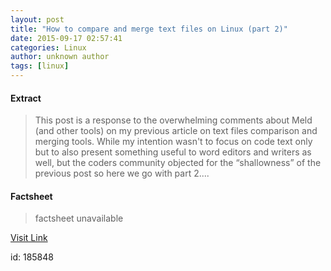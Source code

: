 ```yaml
---
layout: post
title: "How to compare and merge text files on Linux (part 2)"
date: 2015-09-17 02:57:41
categories: Linux
author: unknown author
tags: [linux]
---
```



#### Extract
>This post is a response to the overwhelming comments about Meld (and other tools) on my previous article on text files comparison and merging tools. While my intention wasn't to focus on code text only but to also present something useful to word editors and writers as well, but the coders community objected for the “shallowness” of the previous post so here we go with part 2....

#### Factsheet
>factsheet unavailable

[Visit Link](http://lxer.com/module/newswire/ext_link.php?rid=219379)

id:  185848
